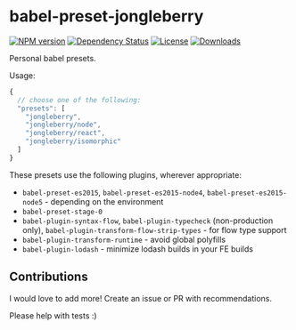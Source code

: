 
# babel-preset-jongleberry

[![NPM version][npm-image]][npm-url]
[![Dependency Status][david-image]][david-url]
[![License][license-image]][license-url]
[![Downloads][downloads-image]][downloads-url]

Personal babel presets.

Usage:

```js
{
  // choose one of the following:
  "presets": [
    "jongleberry",
    "jongleberry/node",
    "jongleberry/react",
    "jongleberry/isomorphic"
  ]
}
```

These presets use the following plugins, wherever appropriate:

- `babel-preset-es2015`, `babel-preset-es2015-node4`, `babel-preset-es2015-node5` - depending on the environment
- `babel-preset-stage-0`
- `babel-plugin-syntax-flow`, `babel-plugin-typecheck` (non-production only), `babel-plugin-transform-flow-strip-types` - for flow type support
- `babel-plugin-transform-runtime` - avoid global polyfills
- `babel-plugin-lodash` - minimize lodash builds in your FE builds

## Contributions

I would love to add more! Create an issue or PR with recommendations.

Please help with tests :)

[npm-image]: https://img.shields.io/npm/v/babel-preset-jongleberry.svg?style=flat-square
[npm-url]: https://npmjs.org/package/babel-preset-jongleberry
[david-image]: http://img.shields.io/david/jongleberry/babel-preset-jongleberry.svg?style=flat-square
[david-url]: https://david-dm.org/jongleberry/babel-preset-jongleberry
[license-image]: http://img.shields.io/npm/l/babel-preset-jongleberry.svg?style=flat-square
[license-url]: LICENSE
[downloads-image]: http://img.shields.io/npm/dm/babel-preset-jongleberry.svg?style=flat-square
[downloads-url]: https://npmjs.org/package/babel-preset-jongleberry
